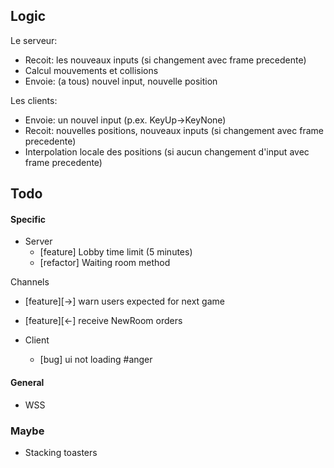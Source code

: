 ## Logic
Le serveur:
- Recoit: les nouveaux inputs (si changement avec frame precedente)
- Calcul mouvements et collisions
- Envoie: (a tous) nouvel input, nouvelle position
  
Les clients:
- Envoie: un nouvel input (p.ex. KeyUp->KeyNone)
- Recoit: nouvelles positions, nouveaux inputs (si changement avec frame precedente)
- Interpolation locale des positions (si aucun changement d'input avec frame precedente)

## Todo

#### Specific
- Server
  - [feature] Lobby time limit (5 minutes)
  - [refactor] Waiting room method
  
Channels
  - [feature][->] warn users expected for next game
  - [feature][<-] receive NewRoom orders 

- Client
  - [bug] ui not loading #anger

#### General
- WSS

### Maybe
- Stacking toasters